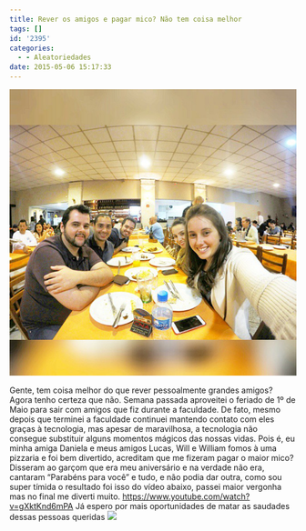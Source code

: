 ```yaml
---
title: Rever os amigos e pagar mico? Não tem coisa melhor
tags: []
id: '2395'
categories:
  - - Aleatoriedades
date: 2015-05-06 15:17:33
---
```


[![amigos/pizzaria/comemoração/gopro](/wp-content/uploads/2015/05/10371963_10204070544064043_190642102823286460_n.jpg)](/wp-content/uploads/2015/05/10371963_10204070544064043_190642102823286460_n.jpg)

Gente, tem coisa melhor do que rever pessoalmente grandes amigos? Agora tenho certeza que não. Semana passada aproveitei o feriado de 1º de Maio para sair com amigos que fiz durante a faculdade. De fato, mesmo depois que terminei a faculdade continuei mantendo contato com eles graças à tecnologia, mas apesar de maravilhosa, a tecnologia não consegue substituir alguns momentos mágicos das nossas vidas. Pois é, eu minha amiga Daniela e meus amigos Lucas, Will e William fomos à uma pizzaria e foi bem divertido, acreditam que me fizeram pagar o maior mico? Disseram ao garçom que era meu aniversário e na verdade não era, cantaram “Parabéns para você” e tudo, e não podia dar outra, como sou super tímida o resultado foi isso do vídeo abaixo, passei maior vergonha mas no final me diverti muito. https://www.youtube.com/watch?v=gXktKnd6mPA Já espero por mais oportunidades de matar as saudades dessas pessoas queridas ![](http://natalia.blog.br/wp-content/plugins/wp-emoji-one/icons/1F60D.png)
